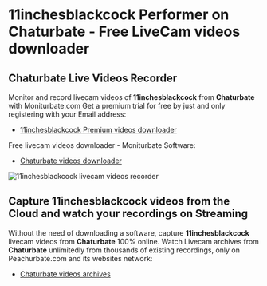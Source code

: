 # 11inchesblackcock Performer on Chaturbate - Free LiveCam videos downloader

## Chaturbate Live Videos Recorder

Monitor and record livecam videos of **11inchesblackcock** from **Chaturbate** with Moniturbate.com
Get a premium trial for free by just and only registering with your Email address:
* [11inchesblackcock Premium videos downloader](https://moniturbate.com/request-demo-licence-key.html)

Free livecam videos downloader - Moniturbate Software:
* [Chaturbate videos downloader](https://moniturbate.com/moniturbate-download-software.html)

![11inchesblackcock livecam videos recorder](https://peachurnet.com/templates/moniturbate-software.png)


## Capture 11inchesblackcock videos from the Cloud and watch your recordings on Streaming

Without the need of downloading a software, capture **11inchesblackcock** livecam videos from **Chaturbate** 100% online.
Watch Livecam archives from **Chaturbate** unlimitedly from thousands of existing recordings, only on Peachurbate.com and its websites network:
* [Chaturbate videos archives](https://peachurnet.com/)